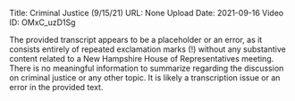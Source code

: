 Title: Criminal Justice (9/15/21)
URL: None
Upload Date: 2021-09-16
Video ID: OMxC_uzD1Sg

The provided transcript appears to be a placeholder or an error, as it consists entirely of repeated exclamation marks (!) without any substantive content related to a New Hampshire House of Representatives meeting. There is no meaningful information to summarize regarding the discussion on criminal justice or any other topic. It is likely a transcription issue or an error in the provided text.